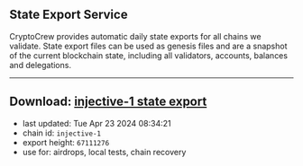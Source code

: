 ## State Export Service
CryptoCrew provides automatic daily state exports for all chains we validate. State export files can be used as genesis files and are a snapshot of the current blockchain state, including all validators, accounts, balances and delegations.

---
**Download: [injective-1 state export](https://dl-eu2.ccvalidators.com/SERVICE/injective/injective-1_export_67111276.json)**
---

- last updated: Tue Apr 23 2024 08:34:21
- chain id: `injective-1`
- export height: `67111276`
- use for: airdrops, local tests, chain recovery
